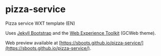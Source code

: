 # pizza-service
Pizza service WXT template (EN)

Uses [Jekyll Bootstrap](https://github.com/plusjade/jekyll-bootstrap) and the [Web Experience Toolkit](https://github.com/wet-boew/GCWeb) (GCWeb theme).

Web preview available at [https://sboots.github.io/pizza-service/](https://sboots.github.io/pizza-service/).